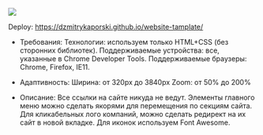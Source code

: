 [![ ](https://clck.ru/XupH5)](https://dzmitrykaporski.github.io/website-tamplate/)
 
 Deploy: https://dzmitrykaporski.github.io/website-tamplate/
 
 - Требования:
   Технологии: используем только HTML+CSS (без сторонних библиотек).
   Поддерживаемые устройства: все, указанные в Chrome Developer Tools.
   Поддерживаемые браузеры: Chrome, Firefox, IE11.

 - Адаптивность:
Ширина: от 320рх до 3840рх
Zoom: от 50% до 200%

 - Описание:
Все ссылки на сайте никуда не ведут.
Элементы главного меню можно сделать якорями для перемещения по секциям сайта.
Для кликабельных лого компаний, можно сделать редирект на их сайт в новой вкладке.
Для иконок используем Font Awesome.
